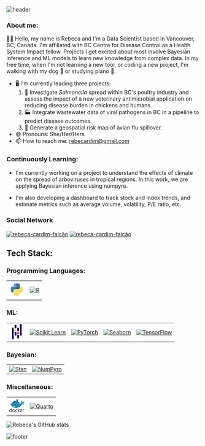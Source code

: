 ![header](https://capsule-render.vercel.app/api?type=Waving&color=timeGradient&height=150&section=header&text=Hello%20👋&fontSize=40&fontAlignY=25)
<!--
**rcardim/rcardim** is a ✨ _special_ ✨ repository because its `README.md` (this file) appears on your GitHub profile.
Here are some ideas to get you started:

- 🔭 I’m currently working on ...
- 🌱 I’m currently learning ...
- 👯 I’m looking to collaborate on ...
- 🤔 I’m looking for help with ...
- 💬 Ask me about ...
- 📫 How to reach me: ...
- 😄 Pronouns: ...
- ⚡ Fun fact: ...
-->
 
 <h3 align="left">About me: </h3> 
 
👩‍💻 Hello, my name is Rebeca and I'm a Data Scientist based in Vancouver, BC, Canada. I'm affiliated with BC Centre for Disease Control as a Health System Impact fellow. Projects I get excited about most involve Bayesian inference and ML models to learn new knowledge from complex data. In my free time, when I'm not learning a new tool, or coding a new project, I'm walking with my dog 🐶 or studying piano 🎹.

- 🖥️ I'm currently leading three projects:
    1. 🦠 Investigate *Salmonella* spread within BC's poultry industry and assess the impact of a new veterinary antimicrobial application on reducing disease burden in chickens and humans.
    2. 🏭 Integrate wastewater data of viral pathogens in BC in a pipeline to predict disease outcomes.
    3. 🐓 Generate a geospatial risk map of avian flu spillover.
- 😄 Pronouns: She/Her/Hers
- 📫 How to reach me: rebecardim@gmail.com

 <h3 align="left">Continuously Learning: </h3>
 
- I'm currently working on a project to understand the effects of climate on the spread of arboviruses in tropical regions. In this work, we are applying Bayesian inference using numpyro.

- I'm also developing a dashboard to track stock and index trends, and estimate metrics such as average volume, volatility, P/E ratio, etc.
  
<h3 align="left">Social Network</h3>
<p align="left">
<a href="https://www.linkedin.com/in/rebeca-cardim-falcão-a149539a/" target="blank"><img align="center" src="https://raw.githubusercontent.com/rahuldkjain/github-profile-readme-generator/master/src/images/icons/Social/linked-in-alt.svg" alt="rebeca-cardim-falcão" height="30" width="40" /></a>
<a href="https://scholar.google.com/citations?user=N-s1ySkAAAAJ&hl=" target="blank"><img align="center" src="https://upload.wikimedia.org/wikipedia/commons/c/c7/Google_Scholar_logo.svg" alt="rebeca-cardim-falcão" height="30" width="40" /></a>

<h2 align="left">Tech Stack:</h2>

<h3 align="left">Programming Languages:</h3>
<table>
  <tr>
    <td>
      <a href="https://www.python.org" target="_blank" rel="noreferrer">
        <img src="https://raw.githubusercontent.com/devicons/devicon/master/icons/python/python-original.svg" alt="Python" width="40" height="40"/> 
      </a>
    </td>
    <td>
      <a href="https://www.r-project.org/" target="_blank" rel="noreferrer">
        <img src="https://www.r-project.org/Rlogo.png" alt="R" width="40" height="40"/> 
      </a>
    </td>
  </tr>
</table>

<h3 align="left">ML:</h3>
<table>
  <tr>
    <td>
      <a href="https://pandas.pydata.org/" target="_blank" rel="noreferrer">
        <img src="https://raw.githubusercontent.com/devicons/devicon/2ae2a900d2f041da66e950e4d48052658d850630/icons/pandas/pandas-original.svg" alt="Pandas" width="40" height="40"/> 
      </a>
    </td>
    <td>
      <a href="https://scikit-learn.org/" target="_blank" rel="noreferrer">
        <img src="https://upload.wikimedia.org/wikipedia/commons/0/05/Scikit_learn_logo_small.svg" alt="Scikit Learn" width="40" height="40"/> 
      </a>
    </td>
    <td>
      <a href="https://pytorch.org/" target="_blank" rel="noreferrer">
        <img src="https://www.vectorlogo.zone/logos/pytorch/pytorch-icon.svg" alt="PyTorch" width="40" height="40"/> 
      </a>
    </td>
    <td>
      <a href="https://seaborn.pydata.org/" target="_blank" rel="noreferrer">
        <img src="https://seaborn.pydata.org/_images/logo-mark-lightbg.svg" alt="Seaborn" width="40" height="40"/> 
      </a>
    </td>
    <td>
      <a href="https://www.tensorflow.org" target="_blank" rel="noreferrer">
        <img src="https://www.vectorlogo.zone/logos/tensorflow/tensorflow-icon.svg" alt="TensorFlow" width="40" height="40"/> 
      </a>
    </td>
  </tr>
</table>

<h3 align="left">Bayesian:</h3>
<table>
  <tr>
    <td>
      <a href="https://mc-stan.org/" target="_blank" rel="noreferrer">
        <img src="https://mc-stan.org/img/logo_tm.png" alt="Stan" width="40" height="40"/> 
      </a>
    </td>
    <td>
      <a href="https://num.pyro.ai/en/latest/index.html#introductory-tutorials" target="_blank" rel="noreferrer">
        <img src="https://num.pyro.ai/en/latest/_static/pyro_logo_wide.png" alt="NumPyro" width="80" height="40"/> 
      </a>
    </td>
  </tr>
</table>
<h3 align="left">Miscellaneous:</h3>
<table>
  <tr>
    <td>
      <a href="https://www.docker.com/" target="_blank" rel="noreferrer">
        <img src="https://raw.githubusercontent.com/devicons/devicon/master/icons/docker/docker-original-wordmark.svg" alt="Docker" width="40" height="40"/> 
      </a>
    </td>
    <td>
      <a href="https://quarto.org/" target="_blank" rel="noreferrer">
        <img src="https://quarto.org/quarto.png" alt="Quarto" width="80" height="35"/> 
      </a>
    </td>
  </tr>
</table>

![Rebeca's GitHub stats](https://github-readme-stats.vercel.app/api?username=rcardim&hide=stars&count_private=true&show_icons=true)

![footer](https://capsule-render.vercel.app/api?type=shark&color=timeGradient&height=100&section=footer)

